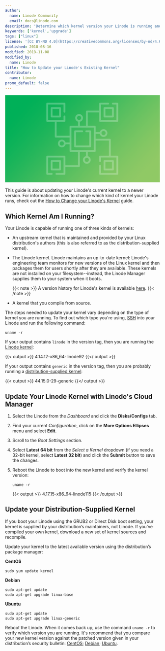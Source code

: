 ```yaml
---
author:
  name: Linode Community
  email: docs@linode.com
description: 'Determine which kernel version your Linode is running and update it to the latest available.'
keywords: ['kernel','upgrade']
tags: ["linux"]
license: '[CC BY-ND 4.0](https://creativecommons.org/licenses/by-nd/4.0)'
published: 2018-08-16
modified: 2018-11-08
modified_by:
  name: Linode
title: "How to Update your Linode's Existing Kernel"
contributor:
  name: Linode
promo_default: false
---
```

![How to Update your Linode's Existing Kernel](update-your-kernel.png "How to Update your Linode's Existing Kernel")

This guide is about updating your Linode's current kernel to a newer version. For information on how to change which kind of kernel your Linode runs, check out the [How to Change your Linode's Kernel](/docs/platform/how-to-change-your-linodes-kernel/) guide.

## Which Kernel Am I Running?

Your Linode is capable of running one of three kinds of kernels:

-   An upstream kernel that is maintained and provided by your Linux distribution's authors (this is also referred to as the distribution-supplied kernel).

-   The Linode kernel. Linode maintains an up-to-date kernel: Linode's engineering team monitors for new versions of the Linux kernel and then packages them for users shortly after they are available. These kernels are not installed on your filesystem--instead, the Linode Manager supplies them to your system when it boots.

    {{< note >}}
A version history for Linode's kernel is available [here](https://www.linode.com/kernels).
{{< /note >}}

-   A kernel that you compile from source.

The steps needed to update your kernel vary depending on the type of kernel you are running. To find out which type you're using, [SSH](/docs/getting-started/#connect-to-your-linode-via-ssh) into your Linode and run the following command:

    uname -r

If your output contains `linode` in the version tag, then you are running the [Linode kernel](#update-your-linode-kernel):

{{< output >}}
4.14.12-x86_64-linode92
{{</ output >}}

If your output contains `generic` in the version tag, then you are probably running a [distribution-supplied kernel](#update-your-distribution-supplied-kernel):

{{< output >}}
44.15.0-29-generic
{{</ output >}}

## Update Your Linode Kernel with Linode's Cloud Manager

1.  Select the Linode from the *Dashboard* and click the **Disks/Configs** tab.

1. Find your current *Configuration*, click on the **More Options Ellipses** menu and select **Edit**.

1.  Scroll to the *Boot Settings* section.

1.  Select **Latest 64 bit** from the *Select a Kernel* dropdown (if you need a 32-bit kernel, select **Latest 32 bit**) and click the **Submit** button to save the changes.

1.  Reboot the Linode to boot into the new kernel and verify the kernel version:

        uname -r

    {{< output >}}
4.17.15-x86_64-linode115
{{< /output >}}

<!-- ## Update your Linode Kernel

1. Log in to the Linode Manager.

1. Navigate to the Linode's Dashboard and edit the configuration profile.

1. Under **Boot Settings**, select **Latest 64 Bit** and click **Save Changes**.

1. Reboot your Linode and verify the kernel version:

        uname -r

    {{< output >}}
4.17.15-x86_64-linode115
{{< /output >}} -->

## Update your Distribution-Supplied Kernel

If you boot your Linode using the GRUB2 or Direct Disk boot setting, your kernel is supplied by your distribution’s maintainers, not Linode. If you’ve compiled your own kernel, download a new set of kernel sources and recompile.

Update your kernel to the latest available version using the distribution’s package manager:

**CentOS**

    sudo yum update kernel

**Debian**

    sudo apt-get update
    sudo apt-get upgrade linux-base

**Ubuntu**

    sudo apt-get update
    sudo apt-get upgrade linux-generic

Reboot the Linode. When it comes back up, use the command `uname -r` to verify which version you are running. It's recommend that you compare your new kernel version against the patched version given in your distribution’s security bulletin: [CentOS](https://access.redhat.com/errata/#/?q=rhsa-2018&p=1&sort=portal_publication_date%20desc&rows=10); [Debian](https://security-tracker.debian.org/tracker/); [Ubuntu](https://people.canonical.com/~ubuntu-security/cve/).

<!-- ## Update Your Kernel with the Linode API

[Visit the API docs](https://developers.linode.com/api/v4#operation/getLinodeConfig) for more information.

To update your kernel to the latest version through the API, use the Linode’s `{linodeId}` and `{configId}`.

1.  Retrieve the Linode’s information:

        curl -H "Authorization: Bearer $TOKEN" https://api.linode.com/v4/linode/instances/{linodeId}/configs/{configId}

1.  Change the kernel to `linode/latest-64bit`:

        curl -H "Content-Type: application/json" \
            -H "Authorization: Bearer $TOKEN" \
            -X PUT -d '{
            "kernel": "linode/latest-64bit"}' https://api.linode.com/v4/linode/instances/{linodeId}/configs/{configId}

1.  Confirm the change using the command in Step 1.

-->

